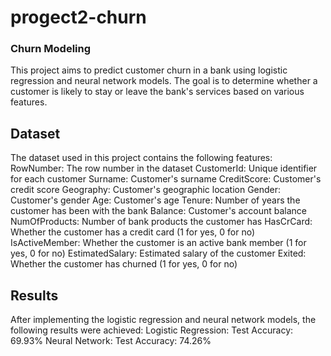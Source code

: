 # progect2-churn
### Churn Modeling
This project aims to predict customer churn in a bank using logistic regression and neural network models. The goal is to determine whether a customer is likely to stay or leave the bank's services based on various features.

## Dataset

The dataset used in this project contains the following features:
RowNumber: The row number in the dataset
CustomerId: Unique identifier for each customer
Surname: Customer's surname
CreditScore: Customer's credit score
Geography: Customer's geographic location
Gender: Customer's gender
Age: Customer's age
Tenure: Number of years the customer has been with the bank
Balance: Customer's account balance
NumOfProducts: Number of bank products the customer has
HasCrCard: Whether the customer has a credit card (1 for yes, 0 for no)
IsActiveMember: Whether the customer is an active bank member (1 for yes, 0 for no)
EstimatedSalary: Estimated salary of the customer
Exited: Whether the customer has churned (1 for yes, 0 for no)

## Results

After implementing the logistic regression and neural network models, the following results were achieved:
Logistic Regression:
Test Accuracy: 69.93%
Neural Network:
Test Accuracy: 74.26%
